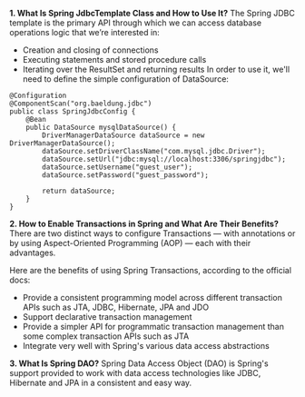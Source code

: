 **1. What Is Spring JdbcTemplate Class and How to Use It?**
The Spring JDBC template is the primary API through which we can access database operations logic that we’re interested in:

- Creation and closing of connections
- Executing statements and stored procedure calls
- Iterating over the ResultSet and returning results
  In order to use it, we'll need to define the simple configuration of DataSource:

```
@Configuration
@ComponentScan("org.baeldung.jdbc")
public class SpringJdbcConfig {
    @Bean
    public DataSource mysqlDataSource() {
        DriverManagerDataSource dataSource = new DriverManagerDataSource();
        dataSource.setDriverClassName("com.mysql.jdbc.Driver");
        dataSource.setUrl("jdbc:mysql://localhost:3306/springjdbc");
        dataSource.setUsername("guest_user");
        dataSource.setPassword("guest_password");

        return dataSource;
    }
}
```

**2. How to Enable Transactions in Spring and What Are Their Benefits?**
There are two distinct ways to configure Transactions — with annotations or by using Aspect-Oriented Programming (AOP) — each with their advantages.

Here are the benefits of using Spring Transactions, according to the official docs:

- Provide a consistent programming model across different transaction APIs such as JTA, JDBC, Hibernate, JPA and JDO
- Support declarative transaction management
- Provide a simpler API for programmatic transaction management than some complex transaction APIs such as JTA
- Integrate very well with Spring's various data access abstractions

**3. What Is Spring DAO?**
Spring Data Access Object (DAO) is Spring's support provided to work with data access technologies like JDBC, Hibernate and JPA in a consistent and easy way.
